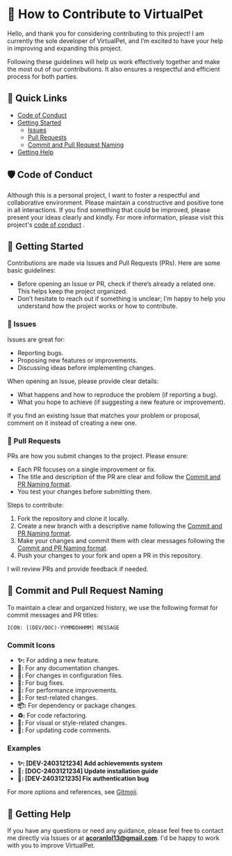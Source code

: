 # 🌟 How to Contribute to VirtualPet

Hello, and thank you for considering contributing to this project! I am currently the sole developer of VirtualPet, and I’m excited to have your help in improving and expanding this project.  

Following these guidelines will help us work effectively together and make the most out of our contributions. It also ensures a respectful and efficient process for both parties.  

## 📎 Quick Links  
* [Code of Conduct](#code-of-conduct)  
* [Getting Started](#getting-started)  
    * [Issues](#issues)  
    * [Pull Requests](#pull-requests)  
    * [Commit and Pull Request Naming](#commit-and-pull-request-naming)  
* [Getting Help](#getting-help)  

## 🛡️ Code of Conduct  

Although this is a personal project, I want to foster a respectful and collaborative environment. Please maintain a constructive and positive tone in all interactions. If you find something that could be improved, please present your ideas clearly and kindly. For more information, please visit this project's [code of conduct](./CODE_OF_CONDUCT.md)  .


## 🚀 Getting Started  

Contributions are made via Issues and Pull Requests (PRs). Here are some basic guidelines:  

- Before opening an Issue or PR, check if there’s already a related one. This helps keep the project organized.  
- Don’t hesitate to reach out if something is unclear; I’m happy to help you understand how the project works or how to contribute.  

### 🐞 Issues  

Issues are great for:  
- Reporting bugs.  
- Proposing new features or improvements.  
- Discussing ideas before implementing changes.  

When opening an Issue, please provide clear details:  
- What happens and how to reproduce the problem (if reporting a bug).  
- What you hope to achieve (if suggesting a new feature or improvement).  

If you find an existing Issue that matches your problem or proposal, comment on it instead of creating a new one.  

### 🔄 Pull Requests  

PRs are how you submit changes to the project. Please ensure:  
- Each PR focuses on a single improvement or fix.  
- The title and description of the PR are clear and follow the [Commit and PR Naming format](#commit-and-pull-request-naming).  
- You test your changes before submitting them.  

Steps to contribute:  
1. Fork the repository and clone it locally.  
2. Create a new branch with a descriptive name following the [Commit and PR Naming format](#commit-and-pull-request-naming).  
3. Make your changes and commit them with clear messages following the [Commit and PR Naming format](#commit-and-pull-request-naming).  
4. Push your changes to your fork and open a PR in this repository.  

I will review PRs and provide feedback if needed.  

## 📝 Commit and Pull Request Naming  

To maintain a clear and organized history, we use the following format for commit messages and PR titles:
```
ICON: [(DEV/DOC)-YYMMDDHHMM] MESSAGE
```
### Commit Icons
- **✨:** For adding a new feature.  
- **📄:** For any documentation changes.  
- **🔧:** For changes in configuration files.  
- **🐛:** For bug fixes.  
- **🚀:** For performance improvements.  
- **🧪:** For test-related changes.  
- **📦:** For dependency or package changes.  
- **♻️:** For code refactoring.  
- **💄:** For visual or style-related changes.  
- **📝:** For updating code comments.  

### Examples
- **✨: [DEV-2403121234] Add achievements system**  
- **📄: [DOC-2403121234] Update installation guide**  
- **🐛: [DEV-2403121235] Fix authentication bug**  

For more options and references, see [Gitmoji](https://gitmoji.dev/).  

## 🤝 Getting Help  

If you have any questions or need any guidance, please feel free to contact me directly via Issues or at **acoranlol13@gmail.com**. I'd be happy to work with you to improve VirtualPet.

